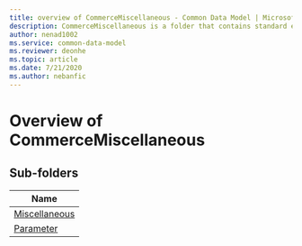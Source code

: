 ```yaml
---
title: overview of CommerceMiscellaneous - Common Data Model | Microsoft Docs
description: CommerceMiscellaneous is a folder that contains standard entities related to the Common Data Model.
author: nenad1002
ms.service: common-data-model
ms.reviewer: deonhe
ms.topic: article
ms.date: 7/21/2020
ms.author: nebanfic
---
```


# Overview of CommerceMiscellaneous


## Sub-folders

|Name|
|---|
|[Miscellaneous](Miscellaneous/overview.md)|
|[Parameter](Parameter/overview.md)|




